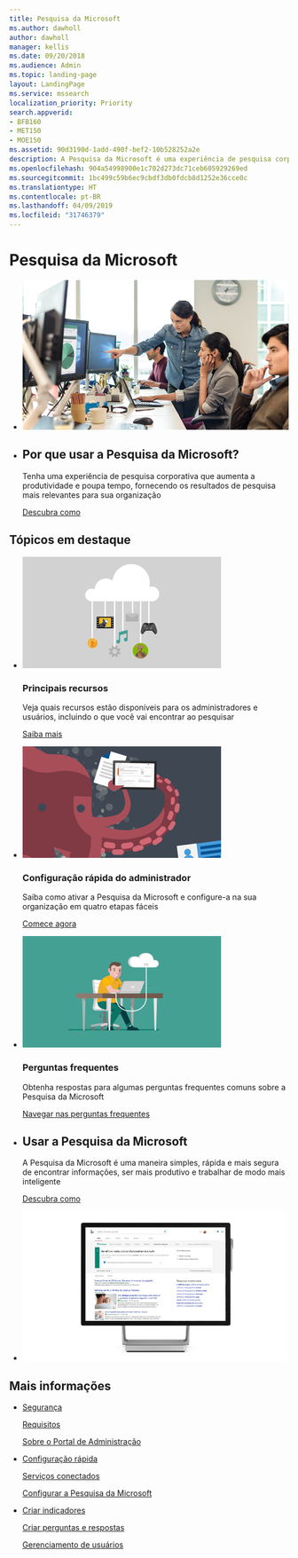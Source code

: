 ```yaml
---
title: Pesquisa da Microsoft
ms.author: dawholl
author: dawholl
manager: kellis
ms.date: 09/20/2018
ms.audience: Admin
ms.topic: landing-page
layout: LandingPage
ms.service: mssearch
localization_priority: Priority
search.appverid:
- BFB160
- MET150
- MOE150
ms.assetid: 90d3190d-1add-490f-bef2-10b528252a2e
description: A Pesquisa da Microsoft é uma experiência de pesquisa corporativa que aumenta a produtividade e poupa tempo, fornecendo os resultados de pesquisa mais relevantes para sua organização
ms.openlocfilehash: 904a54998900e1c702d273dc71ceb605929269ed
ms.sourcegitcommit: 1bc499c59b6ec9cbdf3db0fdcb8d1252e36cce0c
ms.translationtype: HT
ms.contentlocale: pt-BR
ms.lasthandoff: 04/09/2019
ms.locfileid: "31746379"
---
```

# <a name="microsoft-search"></a>Pesquisa da Microsoft

<ul class="panelContent cardsW cols cols2">
    <li>
        <div class="cardSize">
            <div class="cardPadding">
                <div class="card">
                    <div class="cardImageOuter">
                        <div class="cardImage">
                            <img src="media/a40fcb56-f0f9-4924-ae36-eb0a370665e3.png" alt="People in an office, one pointing at something on a screen." />
                        </div>
                    </div>
                    <div class="cardText">
                    </div>
                </div>
            </div>
        </div>
    </li>
    <li>
        <div class="cardSize">
            <div class="cardPadding">
                <div class="card">
                    <div class="cardText">
                        <h2>Por que usar a Pesquisa da Microsoft?</h2>
                        <p>Tenha uma experiência de pesquisa corporativa que aumenta a produtividade e poupa tempo, fornecendo os resultados de pesquisa mais relevantes para sua organização</p>
                        <p><a href="why-microsoft-search.md">Descubra como</a></p>
                    </div>
                </div>
            </div>
        </div>
    </li>
</ul>

<h2>Tópicos em destaque</h2>

<ul class="panelContent cardsW">
    <li>
        <div class="cardSize">
            <div class="cardPadding">
                <div class="card">
                    <div class="cardImageOuter">
                        <div class="cardImage">
                            <img src="media/651172f9-f9b6-4fbe-89f3-8adf6450cd7f.png" alt="Features included in Microsoft Search" />
                        </div>
                    </div>
                    <div class="cardText">
                        <h3>Principais recursos</h3>
                        <p>Veja quais recursos estão disponíveis para os administradores e usuários, incluindo o que você vai encontrar ao pesquisar</p>
                        <p><a href="features.md">Saiba mais</a></p>
                    </div>
                </div>
            </div>
        </div>
    </li>
    <li>
        <div class="cardSize">
            <div class="cardPadding">
                <div class="card">
                    <div class="cardImageOuter">
                        <div class="cardImage">
                            <img src="media/60a078b4-166d-42f4-a3b9-91c04c9001f0.png" alt="Quick for admins to set up and configure" />
                        </div>
                    </div>
                    <div class="cardText">
                        <h3>Configuração rápida do administrador</h3>
                        <p>Saiba como ativar a Pesquisa da Microsoft e configure-a na sua organização em quatro etapas fáceis</p>
                        <p><a href="quick-set-up.md">Comece agora</a></p>
                    </div>
                </div>
            </div>
        </div>
    </li>
    <li>
        <div class="cardSize">
            <div class="cardPadding">
                <div class="card">
                    <div class="cardImageOuter">
                        <div class="cardImage">
                            <img src="media/d696a83a-6322-477a-befd-4ad102b8204d.png" alt="Frequently asked questions about Microsoft Search" />
                        </div>
                    </div>
                    <div class="cardText">
                        <h3>Perguntas frequentes</h3>
                        <p>Obtenha respostas para algumas perguntas frequentes comuns sobre a Pesquisa da Microsoft</p>
                        <p><a href="faqs.md">Navegar nas perguntas frequentes</a></p>
                    </div>
                </div>
            </div>
        </div>
    </li>
</ul>

<ul class="panelContent cardsW cols cols2">
    <li>
        <div class="cardSize">
            <div class="cardPadding">
                <div class="card">
                    <div class="cardText">
                        <h2>Usar a Pesquisa da Microsoft</h2>
                        <p>A Pesquisa da Microsoft é uma maneira simples, rápida e mais segura de encontrar informações, ser mais produtivo e trabalhar de modo mais inteligente</p>
                        <p><a href="use/about-microsoft-search.md">Descubra como</a></p>
                    </div>
                </div>
            </div>
        </div>
    </li>
    <li>
        <div class="cardSize">
            <div class="cardPadding">
                <div class="card">
                    <div class="cardImageOuter">
                        <div class="cardImage">
                            <img src="media/c8456838-c6db-41f7-9e84-eebfd9c5b0b8.png" alt="How work results appear on Bing" />
                        </div>
                    </div>
                    <div class="cardText">
                    </div>
                </div>
            </div>
        </div>
    </li>
</ul>

<h2>Mais informações</h2>
<ul class="panelContent cardsW">
    <li>
        <div class="cardSize">
            <div class="cardPadding">
                <div class="card">
                    <div class="cardText">
                        <p><a href="security.md">Segurança</a></p>
                        <p><a href="requirements.md">Requisitos</a></p>  
                        <p><a href="about-the-admin-portal.md">Sobre o Portal de Administração</a></p>
                    </div>
                </div>
            </div>
        </div>
    </li>
    <li>
        <div class="cardSize">
            <div class="cardPadding">
                <div class="card">
                    <div class="cardText">
                        <p><a href="quick-set-up.md">Configuração rápida</a></p>
                        <p><a href="connected-services.md">Serviços conectados</a></p>
                        <p><a href="set-up-microsoft-search.md">Configurar a Pesquisa da Microsoft</a></p>
                    </div>
                </div>
            </div>
        </div>
    </li>
    <li>
        <div class="cardSize">
            <div class="cardPadding">
                <div class="card">
                    <div class="cardText">
                        <p><a href="create-bookmarks.md">Criar indicadores</a></p>
                        <p><a href="create-qas.md">Criar perguntas e respostas</a></p>
                        <p><a href="add-users.md">Gerenciamento de usuários</a></p>
                    </div>
                </div>
            </div>
        </div>
    </li>
</ul>  